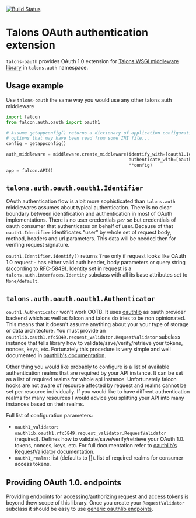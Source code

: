 [![Build Status](https://travis-ci.org/swistakm/talons-oauth.svg?branch=master)](https://travis-ci.org/swistakm/talons-oauth)

# Talons OAuth authentication extension

`talons-oauth` provides OAuth 1.0 extension for
[Talons WSGI middleware library](https://github.com/talons/talons)
in `talons.auth` namespace.


## Usage example

Use `talons-oauth` the same way you would use any other talons auth middleware

```python
import falcon
from falcon.auth.oauth import oauth1

# Assume getappconfig() returns a dictionary of application configuration
# options that may have been read from some INI file...
config = getappconfig()

auth_middleware = middleware.create_middleware(identify_with=[oauth1.Identifier],
                                               authenticate_with=[oauth1.Authenticator],
                                               **config)
app = falcon.API()
```

## `talons.auth.oauth.oauth1.Identifier`

OAuth authentication flow is a bit more sophisticated than `talons.auth`
middlewares assumes about typical authentication. There is no clear boundary
between identification and authentication in most of OAuth implementations.
There is no user credentials *per se* but credentials of oauth consumer
that authenticates on behalf of user. Because of that `oauth1.Identifier`
identificates "user" by whole set of request body, method, headers and url
parameters. This data will be needed then for verifing request signature.

`oauth1.Identifier.identify()` returns `True` only if request looks like
OAuth 1.0 request - has either valid auth header, body parameters or query
string (according to [RFC-5849](http://tools.ietf.org/html/rfc5849)).
Identity set in request is a `talons.auth.interfaces.Identity` subclass with
all its base attributes set to `None/default`.

## `talons.auth.oauth.oauth1.Authenticator`

`oauth1.Authenticator` won't work OOTB. It uses
[oauthlib](https://github.com/idan/oauthlib) as oauth provider backend which as
well as falcon and talons do tries to be non opinionated. This means that it
doesn't assume anything about your your type of storage or data architecture.
You must provide an
`oauthlib.oauth1.rfc5849.request_validator.RequestValidator`
subclass instance that tells library how to validate/save/verify/retrieve your
tokens, nonces, keys, etc. Fortunately this procedure is very simple and well
documented in [oauthlib's documentation](https://oauthlib.readthedocs.org/en/latest/oauth1/server.html).

Other thing you would like probably to configure is a list of available
authentication realms that are required by your API instance. It can be set as
a list of required realms for whole api instance. Unfortunately
falcon hooks are not aware of resource affected by request and realms cannot
be set per resource individually. If you would like to have diffrent
authentication realms for many resources I would advice you splitting your API
into many instances based on their realms.

Full list of configuration parameters:

* `oauth1_validator`: `oauthlib.oauth1.rfc5849.request_validator.RequestValidator`
  (required). Defines how to validate/save/verify/retrieve your OAuth 1.0. tokens,
  nonces, keys, etc. For full documentation refer to
  [oauthlib's RequestValidator](https://oauthlib.readthedocs.org/en/latest/oauth1/validator.html)
  documentation.
* `oauth1_realms`: list (defaults to []). list of required realms for consumer
  access tokens.

## Providing OAuth 1.0. endpoints

Providing endpoints for accessing/authorizing request and access tokens is
beyond thew scope of this library. Once you create your `RequestValidator`
subclass it should be easy to use
[generic oauthlib endpoints](https://oauthlib.readthedocs.org/en/latest/oauth1/server.html#create-your-endpoint-views).